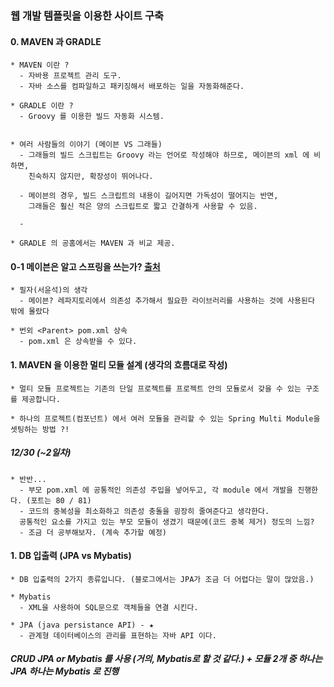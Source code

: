 ### 웹 개발 템플릿을 이용한 사이트 구축


#### 0. MAVEN 과 GRADLE

```
* MAVEN 이란 ?
  - 자바용 프로젝트 관리 도구.
  - 자바 소스를 컴파일하고 패키징해서 배포하는 일을 자동화해준다.

* GRADLE 이란 ?
  - Groovy 를 이용한 빌드 자동화 시스템.


* 여러 사람들의 이야기 (메이븐 VS 그래들)
  - 그래들의 빌드 스크립트는 Groovy 라는 언어로 작성해야 하므로, 메이븐의 xml 에 비하면,
    친숙하지 않지만, 확장성이 뛰어나다.

  - 메이븐의 경우, 빌드 스크립트의 내용이 길어지면 가독성이 떨어지는 반면,
    그래들은 훨신 적은 양의 스크립트로 짧고 간결하게 사용할 수 있음.

  -

* GRADLE 의 공홈에서는 MAVEN 과 비교 제공.
```

#### 0-1 메이븐은 알고 스프링을 쓰는가? [출처](https://jeong-pro.tistory.com/168)

```
* 필자(서윤석)의 생각
  - 메이븐? 레파지토리에서 의존성 추가해서 필요한 라이브러리를 사용하는 것에 사용된다 밖에 몰랐다

* 번외 <Parent> pom.xml 상속
  - pom.xml 은 상속받을 수 있다.
```


#### 1. MAVEN 을 이용한 멀티 모듈 설계 (생각의 흐름대로 작성)

```
* 멀티 모듈 프로젝트는 기존의 단일 프로젝트를 프로젝트 안의 모듈로서 갖을 수 있는 구조를 제공합니다.

* 하나의 프로젝트(컴포넌트) 에서 여러 모듈을 관리할 수 있는 Spring Multi Module을 셋팅하는 방법 ?!
```

##### 12/30 (~2일차)

```
* 반반...
  - 부모 pom.xml 에 공통적인 의존성 주입을 넣어두고, 각 module 에서 개발을 진행한다. (포트는 80 / 81)
  - 코드의 중복성을 최소화하고 의존성 충돌을 굉장히 줄여준다고 생각한다.
  공통적인 요소를 가지고 있는 부모 모듈이 생겼기 때문에(코드 중복 제거) 정도의 느낌?
  - 조금 더 공부해보자. (계속 추가할 예정)
```

#### 1. DB 입출력 (JPA vs Mybatis)

```
* DB 입출력의 2가지 종류입니다. (블로그에서는 JPA가 조금 더 어렵다는 말이 많았음.)

* Mybatis
  - XML을 사용하여 SQL문으로 객체들을 연결 시킨다.

* JPA (java persistance API) - ★
  - 관계형 데이터베이스의 관리를 표현하는 자바 API 이다.
```

##### CRUD JPA or Mybatis 를 사용 (거의, Mybatis로 할 것 같다.) + 모듈 2개 중 하나는 JPA 하나는 Mybatis 로 진행

